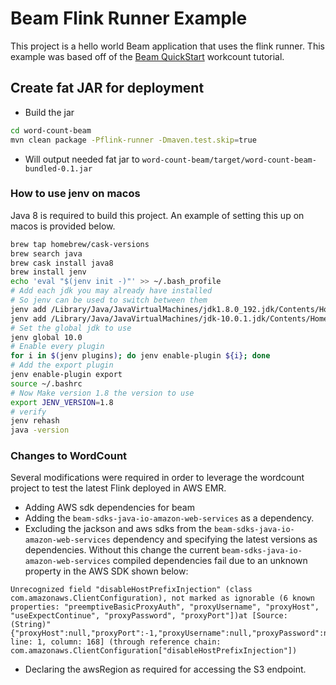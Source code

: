 # Beam Flink Runner Example

This project is a hello world Beam application that uses the flink runner. This example was based off of the [Beam QuickStart](https://beam.apache.org/get-started/quickstart-java/) workcount tutorial.

## Create fat JAR for deployment

* Build the jar

```bash
cd word-count-beam
mvn clean package -Pflink-runner -Dmaven.test.skip=true
```

* Will output needed fat jar to `word-count-beam/target/word-count-beam-bundled-0.1.jar`

### How to use jenv on macos

Java 8 is required to build this project. An example of setting this up on macos is provided below.

```bash
brew tap homebrew/cask-versions
brew search java
brew cask install java8
brew install jenv
echo 'eval "$(jenv init -)"' >> ~/.bash_profile
# Add each jdk you may already have installed
# So jenv can be used to switch between them
jenv add /Library/Java/JavaVirtualMachines/jdk1.8.0_192.jdk/Contents/Home
jenv add /Library/Java/JavaVirtualMachines/jdk-10.0.1.jdk/Contents/Home
# Set the global jdk to use
jenv global 10.0
# Enable every plugin
for i in $(jenv plugins); do jenv enable-plugin ${i}; done
# Add the export plugin
jenv enable-plugin export
source ~/.bashrc
# Now Make version 1.8 the version to use
export JENV_VERSION=1.8
# verify
jenv rehash
java -version

```

### Changes to WordCount

Several modifications were required in order to leverage the wordcount project to test the latest Flink deployed in AWS EMR.

* Adding AWS sdk dependencies for beam
* Adding the `beam-sdks-java-io-amazon-web-services` as a dependency.
* Excluding the jackson and aws sdks from the `beam-sdks-java-io-amazon-web-services` dependency and specifying the latest versions as dependencies. Without this change the current `beam-sdks-java-io-amazon-web-services` compiled dependencies fail due to an unknown property in the AWS SDK shown below:
```
Unrecognized field "disableHostPrefixInjection" (class com.amazonaws.ClientConfiguration), not marked as ignorable (6 known properties: "preemptiveBasicProxyAuth", "proxyUsername", "proxyHost", "useExpectContinue", "proxyPassword", "proxyPort"])at [Source: (String)"{"proxyHost":null,"proxyPort":-1,"proxyUsername":null,"proxyPassword":null,"preemptiveBasicProxyAuth":false,"useExpectContinue":true,"disableHostPrefixInjection":false}"; line: 1, column: 168] (through reference chain: com.amazonaws.ClientConfiguration["disableHostPrefixInjection"])
```
* Declaring the awsRegion as required for accessing the S3 endpoint.


